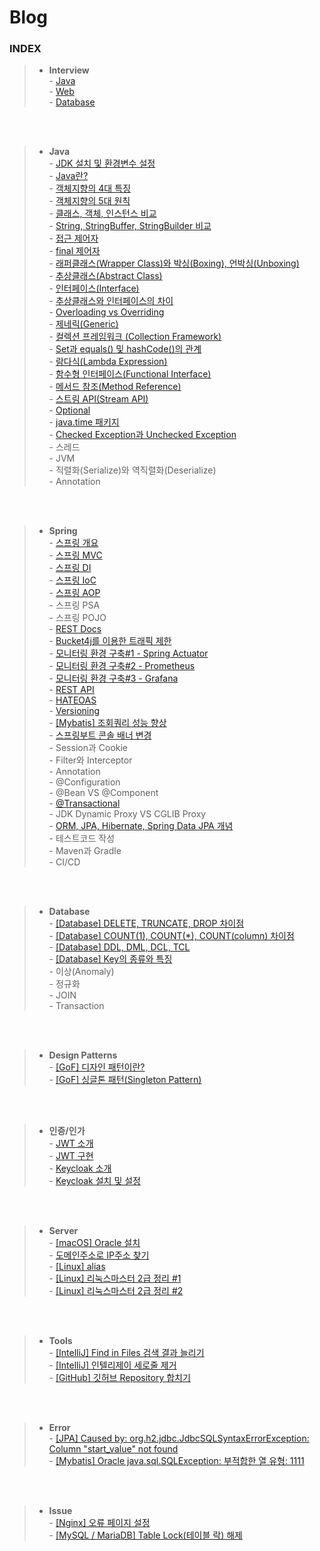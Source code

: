 # Blog

### INDEX
> - **Interview**   
>   \- [ Java ](https://caffeineoverflow.tistory.com/33)   
>   \- [ Web ](https://caffeineoverflow.tistory.com/34)   
>   \- [ Database ](https://caffeineoverflow.tistory.com/35)


<br><br>


> - **Java**   
>   \- [ JDK 설치 및 환경변수 설정 ](https://caffeineoverflow.tistory.com/16)   
>   \- [ Java란? ](https://caffeineoverflow.tistory.com/37)   
>   \- [ 객체지향의 4대 특징 ](https://caffeineoverflow.tistory.com/38)   
>   \- [ 객체지향의 5대 원칙 ](https://caffeineoverflow.tistory.com/39)   
>   \- [ 클래스, 객체, 인스턴스 비교 ](https://caffeineoverflow.tistory.com/40)   
>   \- [ String, StringBuffer, StringBuilder 비교 ](https://caffeineoverflow.tistory.com/42)   
>   \- [ 접근 제어자 ](https://caffeineoverflow.tistory.com/46)      
>   \- [ final 제어자 ](https://caffeineoverflow.tistory.com/44)   
>   \- [ 래퍼클래스(Wrapper Class)와 박싱(Boxing), 언박싱(Unboxing) ](https://caffeineoverflow.tistory.com/123)   
>   \- [ 추상클래스(Abstract Class) ](https://caffeineoverflow.tistory.com/124)   
>   \- [ 인터페이스(Interface) ](https://caffeineoverflow.tistory.com/125)   
>   \- [ 추상클래스와 인터페이스의 차이 ](https://caffeineoverflow.tistory.com/126)   
>   \- [ Overloading vs Overriding ](https://caffeineoverflow.tistory.com/127)   
>   \- [ 제네릭(Generic) ](https://caffeineoverflow.tistory.com/128)   
>   \- [ 컬렉션 프레임워크 (Collection Framework) ](https://caffeineoverflow.tistory.com/129)   
>   \- [ Set과 equals() 및 hashCode()의 관계 ](https://caffeineoverflow.tistory.com/131)   
>   \- [ 람다식(Lambda Expression) ](https://caffeineoverflow.tistory.com/130)   
>   \- [ 함수형 인터페이스(Functional Interface) ](https://caffeineoverflow.tistory.com/132)   
>   \- [ 메서드 참조(Method Reference) ](https://caffeineoverflow.tistory.com/133)   
>   \- [ 스트림 API(Stream API) ](https://caffeineoverflow.tistory.com/135)   
>   \- [ Optional ](https://caffeineoverflow.tistory.com/136)   
>   \- [ java.time 패키지 ](https://caffeineoverflow.tistory.com/137)   
>   \- [ Checked Exception과 Unchecked Exception ](https://caffeineoverflow.tistory.com/138)   
>   \- 스레드   
>   \- JVM   
>   \- 직렬화(Serialize)와 역직렬화(Deserialize)   
>   \- Annotation   


<br><br>


> - **Spring**   
>   \- [ 스프링 개요 ](https://caffeineoverflow.tistory.com/5)   
>   \- [ 스프링 MVC ](https://caffeineoverflow.tistory.com/6)   
>   \- [ 스프링 DI ](https://caffeineoverflow.tistory.com/13)   
>   \- [ 스프링 IoC ](https://caffeineoverflow.tistory.com/14)   
>   \- [ 스프링 AOP ](https://caffeineoverflow.tistory.com/17)   
>   \- 스프링 PSA   
>   \- 스프링 POJO      
>   \- [ REST Docs ](https://caffeineoverflow.tistory.com/20)   
>   \- [ Bucket4j를 이용한 트래픽 제한 ](https://caffeineoverflow.tistory.com/21)   
>   \- [ 모니터링 환경 구축#1 - Spring Actuator ](https://caffeineoverflow.tistory.com/22)   
>   \- [ 모니터링 환경 구축#2 - Prometheus ](https://caffeineoverflow.tistory.com/24)   
>   \- [ 모니터링 환경 구축#3 - Grafana ](https://caffeineoverflow.tistory.com/25)   
>   \- [ REST API ](https://caffeineoverflow.tistory.com/26)   
>   \- [ HATEOAS ](https://caffeineoverflow.tistory.com/28)   
>   \- [ Versioning ](https://caffeineoverflow.tistory.com/29)   
>   \- [ [Mybatis] 조회쿼리 성능 향상 ](https://caffeineoverflow.tistory.com/32)   
>   \- [ 스프링부트 콘솔 배너 변경 ](https://caffeineoverflow.tistory.com/12)   
>   \- Session과 Cookie   
>   \- Filter와 Interceptor   
>   \- Annotation   
>   \- @Configuration   
>   \- @Bean VS @Component   
>   \- [ @Transactional ](https://caffeineoverflow.tistory.com/139)   
>   \- JDK Dynamic Proxy VS CGLIB Proxy   
>   \- [ ORM, JPA, Hibernate, Spring Data JPA 개념 ](https://caffeineoverflow.tistory.com/140)   
>   \- 테스트코드 작성   
>   \- Maven과 Gradle   
>   \- CI/CD   


<br><br>


> - **Database**   
>   \- [ [Database] DELETE, TRUNCATE, DROP 차이점 ](https://caffeineoverflow.tistory.com/104)   
>   \- [ [Database] COUNT(1), COUNT(*), COUNT(column) 차이점 ](https://caffeineoverflow.tistory.com/116)   
>   \- [ [Database] DDL, DML, DCL, TCL ](https://caffeineoverflow.tistory.com/121)   
>   \- [ [Database] Key의 종류와 특징 ](https://caffeineoverflow.tistory.com/122)    
>   \- 이상(Anomaly)      
>   \- 정규화   
>   \- JOIN   
>   \- Transaction  


<br><br>


> - **Design Patterns**   
>   \- [ [GoF] 디자인 패턴이란? ](https://caffeineoverflow.tistory.com/41)   
>   \- [ [GoF] 싱글톤 패턴(Singleton Pattern) ](https://caffeineoverflow.tistory.com/50)   


<br><br>


> - **인증/인가**   
>   \- [ JWT 소개 ](https://caffeineoverflow.tistory.com/18)  
>   \- [ JWT 구현 ](https://caffeineoverflow.tistory.com/19)  
>   \- [ Keycloak 소개 ](https://caffeineoverflow.tistory.com/30)  
>   \- [ Keycloak 설치 및 설정 ](https://caffeineoverflow.tistory.com/31)   


<br><br>


> - **Server**   
>   \- [ [macOS] Oracle 설치 ](https://caffeineoverflow.tistory.com/47)   
>   \- [ 도메인주소로 IP주소 찾기 ](https://caffeineoverflow.tistory.com/114)   
>   \- [ [Linux] alias ](https://caffeineoverflow.tistory.com/115)   
>   \- [ [Linux] 리눅스마스터 2급 정리 #1 ](https://caffeineoverflow.tistory.com/118)   
>   \- [ [Linux] 리눅스마스터 2급 정리 #2 ](https://caffeineoverflow.tistory.com/119)   


<br><br>


> - **Tools**   
>   \- [ [IntelliJ] Find in Files 검색 결과 늘리기 ](https://caffeineoverflow.tistory.com/4)   
>   \- [ [IntelliJ] 인텔리제이 세로줄 제거 ](https://caffeineoverflow.tistory.com/3)   
>   \- [ [GitHub] 깃허브 Repository 합치기 ](https://caffeineoverflow.tistory.com/117)   


<br><br>


> - **Error**   
>   \- [ [JPA] Caused by: org.h2.jdbc.JdbcSQLSyntaxErrorException: Column "start_value" not found ](https://caffeineoverflow.tistory.com/27)   
>   \- [ [Mybatis] Oracle java.sql.SQLException: 부적합한 열 유형: 1111 ](https://caffeineoverflow.tistory.com/43)   


<br><br>


> - **Issue**   
>   \- [ [Nginx] 오류 페이지 설정 ](https://caffeineoverflow.tistory.com/45)   
>   \- [ [MySQL / MariaDB] Table Lock(테이블 락) 해제 ](https://caffeineoverflow.tistory.com/51)   
